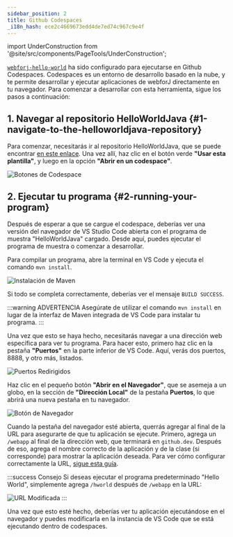 ```yaml
---
sidebar_position: 2
title: Github Codespaces
_i18n_hash: ece2c4669673edd4de7ed74c967c9e4f
---
```

import UnderConstruction from '@site/src/components/PageTools/UnderConstruction';

[`webforj-hello-world`](https://github.com/webforj/webforj-hello-world) ha sido configurado para ejecutarse en Github Codespaces. Codespaces es un entorno de desarrollo basado en la nube, y te permite desarrollar y ejecutar aplicaciones de webforJ directamente en tu navegador. Para comenzar a desarrollar con esta herramienta, sigue los pasos a continuación:

## 1. Navegar al repositorio HelloWorldJava {#1-navigate-to-the-helloworldjava-repository}

Para comenzar, necesitarás ir al repositorio HelloWorldJava, que se puede encontrar [en este enlace](https://github.com/webforj/webforj-hello-world). Una vez allí, haz clic en el botón verde **"Usar esta plantilla"**, y luego en la opción **"Abrir en un codespace"**.

![Botones de Codespace](/img/bbj-installation/github/1.png#rounded-border)

## 2. Ejecutar tu programa {#2-running-your-program}

Después de esperar a que se cargue el codespace, deberías ver una versión del navegador de VS Studio Code abierta con el programa de muestra "HelloWorldJava" cargado. Desde aquí, puedes ejecutar el programa de muestra o comenzar a desarrollar.

Para compilar un programa, abre la terminal en VS Code y ejecuta el comando `mvn install`.

![Instalación de Maven](/img/bbj-installation/github/2.png#rounded-border)

Si todo se completa correctamente, deberías ver el mensaje `BUILD SUCCESS`.

:::warning ADVERTENCIA 
Asegúrate de utilizar el comando `mvn install` en lugar de la interfaz de Maven integrada de VS Code para instalar tu programa.
:::

Una vez que esto se haya hecho, necesitarás navegar a una dirección web específica para ver tu programa. Para hacer esto, primero haz clic en la pestaña **"Puertos"** en la parte inferior de VS Code. Aquí, verás dos puertos, 8888, y otro más, listados.

![Puertos Redirigidos](/img/bbj-installation/github/3.png#rounded-border)

Haz clic en el pequeño botón **"Abrir en el Navegador"**, que se asemeja a un globo, en la sección de **"Dirección Local"** de la pestaña **Puertos**, lo que abrirá una nueva pestaña en tu navegador.

![Botón de Navegador](/img/bbj-installation/github/4.png#rounded-border)

Cuando la pestaña del navegador esté abierta, querrás agregar al final de la URL para asegurarte de que tu aplicación se ejecute. Primero, agrega un `/webapp` al final de la dirección web, que terminará en `github.dev`. Después de eso, agrega el nombre correcto de la aplicación y de la clase (si corresponde) para mostrar la aplicación deseada. Para ver cómo configurar correctamente la URL, [sigue esta guía](./configuration).

:::success Consejo
Si deseas ejecutar el programa predeterminado "Hello World", simplemente agrega `/hworld` después de `/webapp` en la URL:
<br />

![URL Modificada](/img/bbj-installation/github/5.png#rounded-border)
:::

Una vez que esto esté hecho, deberías ver tu aplicación ejecutándose en el navegador y puedes modificarla en la instancia de VS Code que se está ejecutando dentro de codespaces.
